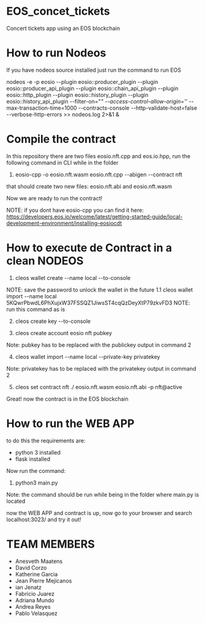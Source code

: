# EOS_concet_tickets
Concert tickets app using an EOS blockchain

# How to run Nodeos

If you have nodeos source installed just run the command to run EOS

nodeos -e -p eosio --plugin eosio::producer_plugin --plugin eosio::producer_api_plugin --plugin eosio::chain_api_plugin --plugin eosio::http_plugin --plugin eosio::history_plugin --plugin eosio::history_api_plugin --filter-on="*" --access-control-allow-origin='*' --max-transaction-time=1000 --contracts-console --http-validate-host=false --verbose-http-errors >> nodeos.log 2>&1 &

# Compile the contract

In this repository there are two files eosio.nft.cpp and eos.io.hpp, run the following command in CLI while in the folder


1. eosio-cpp -o eosio.nft.wasm eosio.nft.cpp --abigen --contract nft


that should create two new files: eosio.nft.abi and eosio.nft.wasm

Now we are ready to run the contract!

NOTE: if you dont have eosio-cpp you can find it here: https://developers.eos.io/welcome/latest/getting-started-guide/local-development-environment/installing-eosiocdt



# How to execute de Contract in a clean NODEOS

1. cleos wallet create --name local --to-console

NOTE: save the password to unlock the wallet in the future
1.1 cleos wallet import --name local 5KQwrPbwdL6PhXujxW37FSSQZ1JiwsST4cqQzDeyXtP79zkvFD3
NOTE: run this command as is

2. cleos create key --to-console

3. cleos create account eosio nft pubkey

Note: pubkey has to be replaced with the publickey output in command 2

4. cleos wallet import --name local --private-key privatekey

Note: privatekey has to be replaced with the privatekey output in command 2


5. cleos set contract nft ./ eosio.nft.wasm eosio.nft.abi -p nft@active


Great! now the contract is in the EOS blockchain

# How to run the WEB APP

to do this the requirements are:
  - python 3 installed
  - flask installed

Now run the command:

1. python3 main.py

Note: the command should be run while being in the folder where main.py is located

now the WEB APP and contract is up, now go to your browser and search localhost:3023/ and try it out!


# TEAM MEMBERS

- Anesveth Maatens
- David Corzo
- Katherine Garcia
- Jean Pierre Mejicanos
- ian Jenatz
- Fabricio Juarez
- Adriana Mundo
- Andrea Reyes
- Pablo Velasquez







